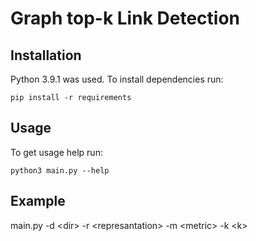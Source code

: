 # Graph top-k Link Detection

## Installation

Python 3.9.1 was used. To install dependencies run:

    pip install -r requirements

## Usage

To get usage help run:

    python3 main.py --help

## Example

   main.py -d \<dir\> -r \<represantation\> -m \<metric\> -k \<k\>
